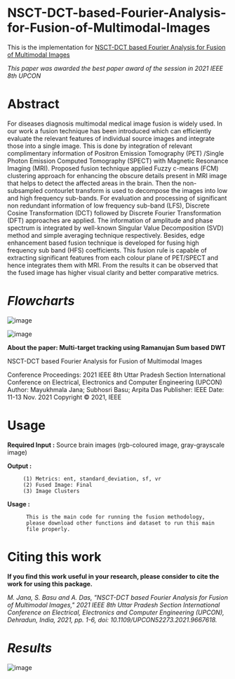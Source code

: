 # NSCT-DCT-based-Fourier-Analysis-for-Fusion-of-Multimodal-Images

This is the implementation for [NSCT-DCT based Fourier Analysis for Fusion of
Multimodal Images](https://ieeexplore.ieee.org/document/9667618)

_This paper was awarded the best paper award of the session in 2021 IEEE 8th UPCON_

# Abstract

For diseases diagnosis multimodal medical image fusion is widely used. In our work a fusion technique has been introduced which can efficiently evaluate the relevant features of individual source images and integrate those into a single image. This is done by integration of relevant complimentary information of Positron Emission Tomography (PET) /Single Photon Emission Computed Tomography (SPECT) with Magnetic Resonance Imaging (MRI). Proposed fusion technique applied Fuzzy c-means (FCM) clustering approach for enhancing the obscure details present in MRI image that helps to detect the affected areas in the brain. Then the non-subsampled contourlet transform is used to decompose the images into low and high frequency sub-bands. For evaluation and processing of significant non redundant information of low frequency sub-band (LFS), Discrete Cosine Transformation (DCT) followed by Discrete Fourier Transformation (DFT) approaches are applied. The information of amplitude and phase spectrum is integrated by well-known Singular Value Decomposition (SVD) method and simple averaging technique respectively. Besides, edge enhancement based fusion technique is developed for fusing high frequency sub band (HFS) coefficients. This fusion rule is capable of extracting significant features from each colour plane of PET/SPECT and hence integrates them with MRI. From the results it can be observed that the fused image has higher visual clarity and better comparative metrics.

# **_Flowcharts_**

![image](https://user-images.githubusercontent.com/81149819/226160437-06c84eed-74eb-4233-a855-1a9c91e6ee8a.png)

![image](https://user-images.githubusercontent.com/81149819/226160445-b21e6b9b-e3ac-4142-b350-7bfd887b21f1.png)

**About the paper: Multi-target tracking using Ramanujan Sum based DWT**

 NSCT-DCT based Fourier Analysis for Fusion of Multimodal Images
 
 Conference Proceedings: 2021 IEEE 8th Uttar Pradesh Section International Conference on     Electrical, Electronics and Computer Engineering (UPCON)
 Author: Mayukhmala Jana; Subhosri Basu; Arpita Das
 Publisher: IEEE
 Date: 11-13 Nov. 2021
 Copyright © 2021, IEEE
 
 # Usage
 
  **Required Input :** Source brain images (rgb-coloured image, gray-grayscale image)
 
  **Output :**  
  
         (1) Metrics: ent, standard_deviation, sf, vr
         (2) Fused Image: Final
         (3) Image Clusters
           
   **Usage :**
   
          This is the main code for running the fusion methodology,
          please download other functions and dataset to run this main
          file properly.
          
  # Citing this work

**If you find this work useful in your research, please consider to cite the work for using this package.**

 _M. Jana, S. Basu and A. Das, "NSCT-DCT based Fourier Analysis for Fusion of Multimodal Images," 2021 IEEE 8th Uttar Pradesh Section International Conference on Electrical, Electronics and Computer Engineering (UPCON), Dehradun, India, 2021, pp. 1-6, doi: 10.1109/UPCON52273.2021.9667618._

# **_Results_**

![image](https://user-images.githubusercontent.com/81149819/226160467-c4e5222b-cb04-477e-a228-0f34ea5244e1.png)
